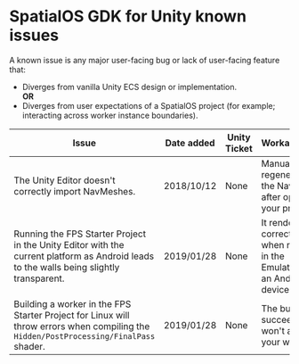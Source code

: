 # SpatialOS GDK for Unity known issues

A known issue is any major user-facing bug or lack of user-facing feature that:

* Diverges from vanilla Unity ECS design or implementation. 
<br/>**OR**
* Diverges from user expectations of a SpatialOS project (for example; interacting across worker instance boundaries).

| Issue                                                                                                                                                                                                                                                                                                                        | Date added | Unity Ticket                                                                                           | Workaround?                                                           |
|------------------------------------------------------------------------------------------------------------------------------------------------------------------------------------------------------------------------------------------------------------------------------------------------------------------------------|------------|--------------------------------------------------------------------------------------------------------|-----------------------------------------------------------------------|
| The Unity Editor doesn't correctly import NavMeshes.                                                                                                                                                                                                                                                                         | 2018/10/12 | None                                                                                                   | Manually regenerate the NavMesh after opening your project.            |
| Running the FPS Starter Project in the Unity Editor with the current platform as Android leads to the walls being slightly transparent.                                                                                                      | 2019/01/28 | None                                                                                                | It renders correctly when running in the Emulator or an Android device                                                |
| Building a worker in the FPS Starter Project for Linux will throw errors when compiling the `Hidden/PostProcessing/FinalPass` shader.                                                                                                    | 2019/01/28 | None                                                                                                | The build still succeeds and won't affect your worker.                                                |

